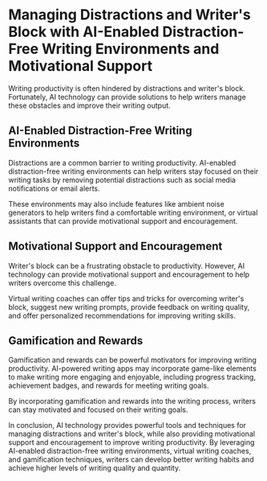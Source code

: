 Managing Distractions and Writer's Block with AI-Enabled Distraction-Free Writing Environments and Motivational Support
=======================================================================================================================================================================================================

Writing productivity is often hindered by distractions and writer's block. Fortunately, AI technology can provide solutions to help writers manage these obstacles and improve their writing output.

AI-Enabled Distraction-Free Writing Environments
------------------------------------------------

Distractions are a common barrier to writing productivity. AI-enabled distraction-free writing environments can help writers stay focused on their writing tasks by removing potential distractions such as social media notifications or email alerts.

These environments may also include features like ambient noise generators to help writers find a comfortable writing environment, or virtual assistants that can provide motivational support and encouragement.

Motivational Support and Encouragement
--------------------------------------

Writer's block can be a frustrating obstacle to productivity. However, AI technology can provide motivational support and encouragement to help writers overcome this challenge.

Virtual writing coaches can offer tips and tricks for overcoming writer's block, suggest new writing prompts, provide feedback on writing quality, and offer personalized recommendations for improving writing skills.

Gamification and Rewards
------------------------

Gamification and rewards can be powerful motivators for improving writing productivity. AI-powered writing apps may incorporate game-like elements to make writing more engaging and enjoyable, including progress tracking, achievement badges, and rewards for meeting writing goals.

By incorporating gamification and rewards into the writing process, writers can stay motivated and focused on their writing goals.

In conclusion, AI technology provides powerful tools and techniques for managing distractions and writer's block, while also providing motivational support and encouragement to improve writing productivity. By leveraging AI-enabled distraction-free writing environments, virtual writing coaches, and gamification techniques, writers can develop better writing habits and achieve higher levels of writing quality and quantity.
